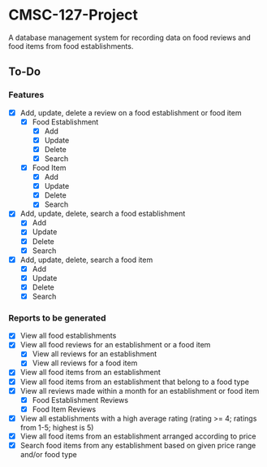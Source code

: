 # CMSC-127-Project

A database management system for recording data on food reviews and food items from food establishments.

## To-Do

### Features

- [x] Add, update, delete a review on a food establishment or food item
  - [x] Food Establishment
    - [x] Add
    - [x] Update
    - [x] Delete
    - [x] Search
  - [x] Food Item
    - [x] Add
    - [x] Update
    - [x] Delete
    - [x] Search
- [x] Add, update, delete, search a food establishment
  - [x] Add
  - [x] Update
  - [x] Delete
  - [x] Search
- [x] Add, update, delete, search a food item
  - [x] Add
  - [x] Update
  - [x] Delete
  - [x] Search

### Reports to be generated

- [x] View all food establishments
- [x] View all food reviews for an establishment or a food item
  - [x] View all reviews for an establishment
  - [x] View all reviews for a food item
- [x] View all food items from an establishment
- [x] View all food items from an establishment that belong to a food type
- [x] View all reviews made within a month for an establishment or food item
  - [x] Food Establishment Reviews
  - [x] Food Item Reviews
- [x] View all establishments with a high average rating (rating >= 4; ratings from 1-5; highest is 5)
- [x] View all food items from an establishment arranged according to price
- [x] Search food items from any establishment based on given price range and/or food type
